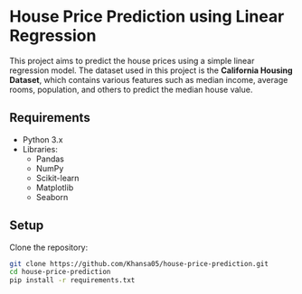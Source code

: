 # House Price Prediction using Linear Regression

This project aims to predict the house prices using a simple linear regression model. The dataset used in this project is the **California Housing Dataset**, which contains various features such as median income, average rooms, population, and others to predict the median house value.

## Requirements

- Python 3.x
- Libraries:
  - Pandas
  - NumPy
  - Scikit-learn
  - Matplotlib
  - Seaborn

## Setup

Clone the repository:

   ```bash
   git clone https://github.com/Khansa05/house-price-prediction.git
   cd house-price-prediction
   pip install -r requirements.txt
